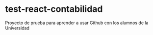 # test-react-contabilidad
Proyecto de prueba para aprender a usar Github con los alumnos de la Universidad
